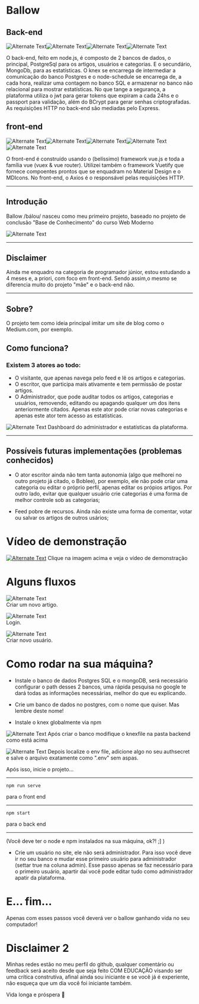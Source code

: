 # Ballow
## Back-end
![Alternate Text](https://img.shields.io/badge/MongoDB-4EA94B?style=for-the-badge&logo=mongodb&logoColor=white)![Alternate Text](https://img.shields.io/badge/PostgreSQL-316192?style=for-the-badge&logo=postgresql&logoColor=white)![Alternate Text](https://img.shields.io/badge/Node.js-43853D?style=for-the-badge&logo=node.js&logoColor=white)![Alternate Text](https://img.shields.io/badge/JavaScript-F7DF1E?style=for-the-badge&logo=javascript&logoColor=black)

O back-end, feito em node.js, é composto de 2 bancos de dados, o principal, PostgreSql para os artigos, usuários e categorias. E o secundário, MongoDb, para as estatísticas. O knex se encarrega de intermediar a comunicação do banco Postgres e o node-schedule se encarrega de, a cada hora, realizar uma contagem no banco SQL e armazenar no banco não relacional para mostrar estatísticas. 
No que tange a segurança, a plataforma utiliza o jwt para gerar tokens que expiram a cada 24hs e o passport para validação, além do BCrypt para gerar senhas criptografadas. 
As requisições HTTP no back-end são mediadas pelo Express.

## front-end
![Alternate Text](https://img.shields.io/badge/JavaScript-323330?style=for-the-badge&logo=javascript&logoColor=F7DF1E)![Alternate Text](https://img.shields.io/badge/HTML5-E34F26?style=for-the-badge&logo=html5&logoColor=white)![Alternate Text](https://img.shields.io/badge/CSS3-1572B6?style=for-the-badge&logo=css3&logoColor=white)![Alternate Text](https://img.shields.io/badge/Vue.js-35495E?style=for-the-badge&logo=vue.js&logoColor=4FC08D)![Alternate Text](https://img.shields.io/badge/Material--UI-0081CB?style=for-the-badge&logo=material-ui&logoColor=white)

O front-end é construído usando o (belíssimo) framework vue.js e toda a família vue (vuex & vue router). 
Utilizei também o framework Vuetify que fornece compoentes prontos que se enquadram no Material Design e o MDIcons.
No front-end, o Axios é o responsável pelas requisições HTTP.

----

## Introdução
Ballow /bálou/ nasceu como meu primeiro projeto, baseado no projeto de conclusão "Base de Conhecimento" do curso Web Moderno 

![Alternate Text](./wm.png)


----

## Disclaimer
Ainda me enquadro na categoria de programador júnior, estou estudando a 4 meses e, a priori, com foco em front-end. Sendo assim,o mesmo se diferencia muito do projeto "mãe" e o back-end não.


----

## Sobre? 
O projeto tem como ideia principal imitar um site de blog como o Medium.com, por exemplo. 

## Como funciona? 
### Existem 3 atores ao todo:
- O visitante, que apenas navega pelo feed e lê os artigos e categorias. 
- O escritor, que participa mais ativamente e tem permissão de postar artigos.
- O Administrador, que pode auditar todos os artigos, categorias e usuários, removendo, editando ou apagando qualquer um dos itens anteriormente citados. Apenas este ator pode criar novas categorias e apenas este ator tem acesso as estatísticas. 

![Alternate Text](./stats.png)
Dashboard do administrador e estatísticas da plataforma.


----

## Possíveis futuras implementações (problemas conhecidos)
- O ator escritor ainda não tem tanta autonomia (algo que melhorei no outro projeto já citado, o Boblee), por exemplo, ele não pode criar uma categoria ou editar o próprio perfil, apenas editar os própios artigos. Por outro lado, evitar que qualquer usuário crie categorias é uma forma de melhor controle sob as categorias;

- Feed pobre de recursos. Ainda não existe uma forma de comentar, votar ou salvar os artigos de outros usários; 


# Vídeo de demonstração 

[![Alternate Text](./home.png)](https://youtu.be/SfogESYhYrw "Video de apresentação")
Clique na imagem acima e veja o vídeo de demonstração


# Alguns fluxos

![Alternate Text](./newaticle.gif)  
Criar um novo artigo.

![Alternate Text](./login.gif)  
Login.

![Alternate Text](./novouser.gif)  
Criar novo usuário.

# Como rodar na sua máquina? 

- Instale o banco de dados Postgres SQL e o mongoDB, será necessário configurar o path desses 2 bancos, uma rápida pesquisa no google te dará todas as informações necessárias, melhor do que eu explicando. 

- Crie um banco de dados no postgres, com o nome que quiser. Mas lembre deste nome!

- Instale o knex globalmente via npm

![Alternate Text](./knexfile.png) 
Após criar o banco modifique o knexfile na pasta backend como está acima

![Alternate Text](./authsec.png)
Depois localize o env file, adicione algo no seu authsecret e salve o arquivo exatamente como ".env" sem aspas.

Após isso, inicie o projeto...

----
`npm run serve`

para o front end

----

`npm start`

para o back end

----

(Você deve ter o node e npm instalados na sua máquina, ok?! ;] )

- Crie um usuário no site, ele não será administrador. Para isso você deve ir no seu banco e mudar esse primeiro usuário para administrador (settar true na coluna admin). Esse passo apenas se faz necessário para o primeiro usuário, apartir daí você pode editar tudo como administrador apatir da plataforma. 


# E... fim...

Apenas com esses passos você deverá ver o ballow ganhando vida no seu computador!

# Disclaimer 2 
Minhas redes estão no meu perfil do github, qualquer comentário ou feedback será aceito desde que seja feito COM EDUCAÇÃO visando ser uma crítica construtíva, afinal ainda sou iniciante e se você já é experiente, não esqueça que um dia você foi iniciante também. 

Vida longa e próspera :vulcan_salute: